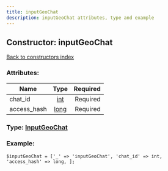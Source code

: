 ```yaml
---
title: inputGeoChat
description: inputGeoChat attributes, type and example
---
```

## Constructor: inputGeoChat  
[Back to constructors index](index.md)



### Attributes:

| Name     |    Type       | Required |
|----------|:-------------:|---------:|
|chat\_id|[int](../types/int.md) | Required|
|access\_hash|[long](../types/long.md) | Required|



### Type: [InputGeoChat](../types/InputGeoChat.md)


### Example:

```
$inputGeoChat = ['_' => 'inputGeoChat', 'chat_id' => int, 'access_hash' => long, ];
```  

